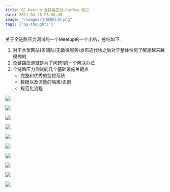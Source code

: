 ```yaml
---
title: QE-Meetup 全链路压测-Perfma 笔记
date: 2021-04-28 23:58:45
image: "/images/全链路压测.png"
tags: ["qa-thoughts"]
---
```


关于全链路压力测试的一个Meetup的一个小结，总结如下:

1. 对于大型网站(多团队/无数微服务)发布迭代快之后对于整体性能了解是越来越模糊的
2. 全链路压测就是为了问题1的一个解决办法
3. 全链路压力测试的几个基础设施关键点
   * 完整和优秀的监控系统
   * 数据以及流量的隔离/识别
   * 规范化流程

![](https://i.imgur.com/T9Lyyg7.png)

![](https://i.imgur.com/ULufGTi.png)

![](https://i.imgur.com/qSBRIKH.jpg)

![](https://i.imgur.com/OasqBmU.png)

![](https://i.imgur.com/0nguaXK.png)

![](https://i.imgur.com/cC3rJZh.png)

![](https://i.imgur.com/b73wuoV.jpg)

![](https://i.imgur.com/MznddhJ.png)

![](https://i.imgur.com/vgfSfZG.png)

![](https://i.imgur.com/BtAo4mZ.jpg)
